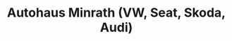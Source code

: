 ---
title: "Autohaus Minrath (VW, Seat, Skoda, Audi)"
url: /moers/autohaus-minrath-vw-seat-skoda-audi/
shop: Autowerkstatt
---